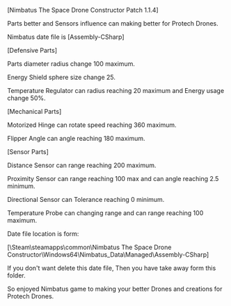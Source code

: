 [Nimbatus The Space Drone Constructor Patch 1.1.4]

Parts better and Sensors influence can making better for Protech Drones.

Nimbatus date file is [Assembly-CSharp]

[Defensive Parts]

Parts diameter radius change 100 maximum.

Energy Shield sphere size change 25.

Temperature Regulator can radius reaching 20 maximum and Energy usage change 50%.

[Mechanical Parts]

Motorized Hinge can rotate speed reaching 360 maximum.

Flipper Angle can angle reaching 180 maximum.

[Sensor Parts]

Distance Sensor can range reaching 200 maximum.

Proximity Sensor can range reaching 100 max and can angle reaching 2.5 minimum.

Directional Sensor can Tolerance reaching 0 minimum.

Temperature Probe can changing range and can range reaching 100 maximum.

Date file location is form:

[\Steam\steamapps\common\Nimbatus The Space Drone Constructor\Windows64\Nimbatus_Data\Managed\Assembly-CSharp]

If you don't want delete this date file, Then you have take away form this folder.

So enjoyed Nimbatus game to making your better Drones and creations for Protech Drones.
